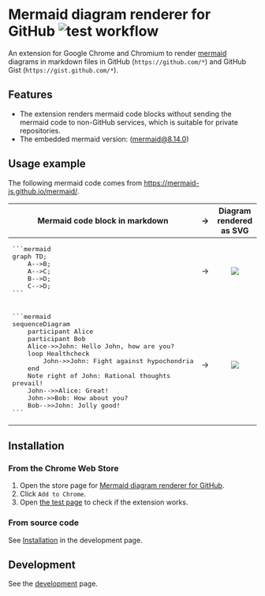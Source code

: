 # Mermaid diagram renderer for GitHub ![test workflow](https://github.com/tanakafwd/mermaid-diagram-renderer/actions/workflows/test.yaml/badge.svg?branch=main)

An extension for Google Chrome and Chromium to render
[mermaid](https://github.com/mermaid-js/mermaid) diagrams in markdown files in
GitHub (`https://github.com/*`) and GitHub Gist (`https://gist.github.com/*`).

## Features

- The extension renders mermaid code blocks without sending the mermaid code to
  non-GitHub services, which is suitable for private repositories.
- The embedded mermaid version: (mermaid@8.14.0)

## Usage example

The following mermaid code comes from <https://mermaid-js.github.io/mermaid/>.

<table>
 <thead>
  <tr>
   <th>Mermaid code block in markdown</th>
   <th>&rarr;</th>
   <th>Diagram rendered as SVG</th>
  </tr>
 </thead>
 <tbody>
  <tr>
   <td><pre>
```mermaid
graph TD;
    A-->B;
    A-->C;
    B-->D;
    C-->D;
```
</pre></td>
   <td>&rarr;</td>
   <td><p align="center"><img src="./docs/images/flowchart-example.svg"></p></td>
  </tr>
  <tr></tr>
  <tr>
   <td><pre>
```mermaid
sequenceDiagram
    participant Alice
    participant Bob
    Alice->>John: Hello John, how are you?
    loop Healthcheck
        John->>John: Fight against hypochondria
    end
    Note right of John: Rational thoughts <br/>prevail!
    John-->>Alice: Great!
    John->>Bob: How about you?
    Bob-->>John: Jolly good!
```
</pre></td>
   <td>&rarr;</td>
   <td><p align="center"><img src="./docs/images/sequence-diagram-example.svg"></p></td>
  </tr>
 </tbody>
</table>

## Installation

### From the Chrome Web Store

1. Open the store page for [Mermaid diagram renderer for GitHub](https://chrome.google.com/webstore/detail/ahhjfofclhjllmiglebianajpmkabcbc).
1. Click `Add to Chrome`.
1. Open [the test page](/tests/pages/valid.md) to check if the extension works.

### From source code

See [Installation](/docs/development.md#installation) in the development page.

## Development

See the [development](/docs/development.md) page.

